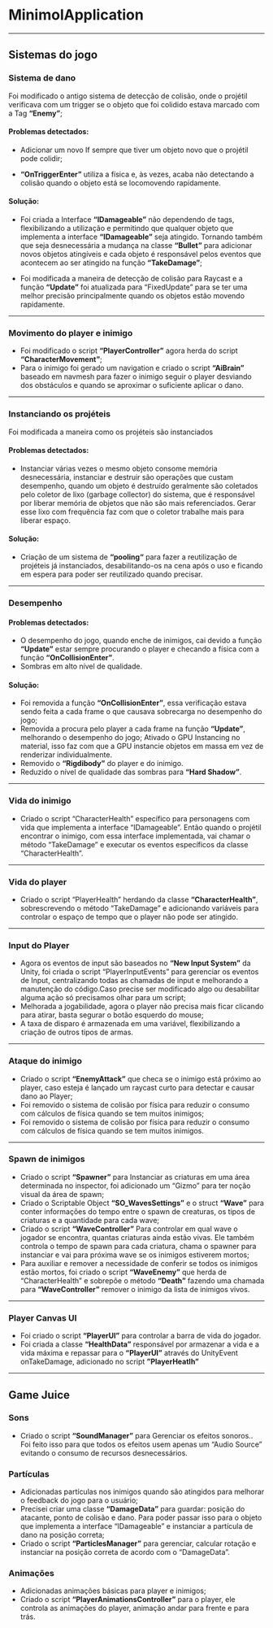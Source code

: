 # MinimolApplication
---
## __Sistemas do jogo__

### __Sistema de dano__ 
Foi modificado o antigo sistema de detecção de colisão, onde o projétil verificava com um trigger se o objeto que foi colidido estava marcado com a Tag __“Enemy”__;

#### __Problemas detectados:__
- Adicionar um novo If sempre que tiver um objeto novo que o projétil pode colidir;

- __“OnTriggerEnter”__ utiliza a física e, às vezes, acaba não detectando a colisão quando o objeto está se locomovendo rapidamente.

#### __Solução:__

- Foi criada a Interface __“IDamageable”__ não dependendo de tags, flexibilizando a utilização e permitindo que qualquer objeto que implementa a interface __“IDamageable”__ seja atingido. Tornando também que seja desnecessária a mudança na classe __“Bullet”__ para adicionar novos objetos atingíveis e cada objeto é responsável pelos eventos que acontecem ao ser atingido na função __“TakeDamage”__;

- Foi modificada a maneira de detecção de colisão para Raycast e a função __“Update”__ foi atualizada para “FixedUpdate” para se ter uma melhor precisão principalmente quando os objetos estão movendo rapidamente.

---
### __Movimento do player e inimigo__
- Foi modificado o script __“PlayerController”__ agora herda do script __“CharacterMovement”__;
- Para o inimigo foi gerado um navigation e criado o script __“AiBrain”__ baseado em navmesh para fazer o inimigo seguir o player desviando dos obstáculos e quando se aproximar o suficiente aplicar o dano.

---

### __Instanciando os projéteis__
Foi modificada a maneira como os projéteis são instanciados
	
#### __Problemas detectados:__
- Instanciar várias vezes o mesmo objeto consome memória desnecessária, instanciar e destruir são operações que custam desempenho, quando um objeto é destruído geralmente são coletados pelo coletor de lixo (garbage collector) do sistema, que é responsável por liberar memória de objetos que não são mais referenciados. Gerar esse lixo com frequência faz com que o coletor trabalhe mais para liberar espaço.

#### __Solução:__
- Criação de um sistema de __“pooling“__ para fazer a reutilização de projéteis já instanciados, desabilitando-os na cena após o uso e ficando em espera para poder ser reutilizado quando precisar.

---

### __Desempenho__

#### __Problemas detectados:__
- O desempenho do jogo, quando enche de inimigos, cai devido a função __“Update”__ estar sempre procurando o player e checando a física com a função __“OnCollisionEnter”__.
- Sombras em alto nível de qualidade.

#### __Solução:__
- Foi removida a função __“OnCollisionEnter”__, essa verificação estava sendo feita a cada frame o que causava sobrecarga no desempenho do jogo;
- Removida a procura pelo player a cada frame na função __“Update”__, melhorando o desempenho do jogo;
Ativado o GPU Instancing no material, isso faz com que a GPU instancie objetos em massa em vez de renderizar individualmente.
- Removido o __“Rigdibody”__ do player e do inimigo.
- Reduzido o nível de qualidade das sombras para __“Hard Shadow”__.

---

### __Vida do inimigo__
- Criado o script “CharacterHealth” específico para personagens com vida que implementa a interface “IDamageable”. Então quando o projétil encontrar o inimigo, com essa interface implementada, vai chamar o método “TakeDamage” e executar os eventos específicos da classe “CharacterHealth”.

---

### __Vida do player__
- Criado o script “PlayerHealth” herdando da classe __“CharacterHealth”__, sobrescrevendo o método “TakeDamage” e adicionando variáveis para controlar o espaço de tempo que o player não pode ser atingido.

---

### __Input do Player__
- Agora os eventos de input são baseados no __“New Input System”__ da Unity, foi criada o script “PlayerInputEvents” para gerenciar os eventos de Input, centralizando todas as chamadas de input e melhorando a manutenção do código.Caso precise ser modificado algo ou desabilitar alguma ação só precisamos olhar para um script;
- Melhorada a jogabilidade, agora o player não precisa mais ficar clicando para atirar, basta segurar o botão esquerdo do mouse;
- A taxa de disparo é armazenada em uma variável, flexibilizando a criação de outros tipos de armas.


---

### __Ataque do inimigo__
- Criado o script __“EnemyAttack”__ que checa se o inimigo está próximo ao player, caso esteja é lançado um raycast curto para detectar e causar dano ao Player;
- Foi removido o sistema de colisão por física para reduzir o consumo com cálculos de física quando se tem muitos inimigos;
- Foi removido o sistema de colisão por física para reduzir o consumo com cálculos de física quando se tem muitos inimigos.

---

### __Spawn de inimigos__
- Criado o script __“Spawner”__ para Instanciar as criaturas em uma área determinada no inspector, foi adicionado um “Gizmo” para ter noção visual da área de spawn;
- Criado o Scriptable Object __“SO_WavesSettings”__ e o struct __“Wave”__ para conter informações do tempo entre o spawn de creaturas, os tipos de criaturas e a quantidade para cada wave;
- Criado o script __“WaveController”__ Para controlar em qual wave o jogador se encontra, quantas criaturas ainda estão vivas. Ele também controla o tempo de spawn para cada criatura, chama o spawner para instanciar e vai para próxima wave se os inimigos estiverem mortos;
- Para auxiliar e remover a necessidade de conferir se todos os inimigos estão mortos, foi criado o script __“WaveEnemy”__ que herda de “CharacterHealth” e sobrepõe o método __“Death”__ fazendo uma chamada para __“WaveController”__ remover o inimigo da lista de inimigos vivos.

---

### __Player Canvas UI__
- Foi criado o script __“PlayerUI”__ para controlar a barra de vida do jogador.
- Foi criada a classe __“HealthData”__ responsável por armazenar a vida e a vida máxima e repassar para o __“PlayerUI”__ através do UnityEvent onTakeDamage, adicionado no script __”PlayerHeatlh”__

---

## __Game Juice__ 

### __Sons__
- Criado o script __“SoundManager”__ para Gerenciar os efeitos sonoros.. Foi feito isso para que todos os efeitos usem apenas um “Audio Source” evitando o consumo de recursos desnecessários.

### __Partículas__
- Adicionadas partículas nos inimigos quando são atingidos para melhorar o feedback do jogo para o usuário;
- Precisei criar uma classe __“DamageData”__ para guardar: posição do atacante, ponto de colisão e dano. Para poder passar isso para o objeto que implementa a interface “IDamageable” e instanciar a partícula de dano na posição correta;
- Criado o script __“ParticlesManager”__ para gerenciar, calcular rotação e instanciar na posição correta de acordo com o “DamageData”. 

### __Animações__
- Adicionadas animações básicas para player e inimigos;
- Criado o script __“PlayerAnimationsController”__ para o player, ele controla as animações do player, animação andar para frente e para trás.